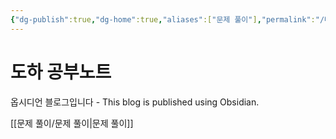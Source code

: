 ```yaml
---
{"dg-publish":true,"dg-home":true,"aliases":["문제 풀이"],"permalink":"/배포 인덱스/","tags":["gardenEntry"],"dgPassFrontmatter":true,"noteIcon":""}
---
```


# 도하 공부노트

옵시디언 블로그입니다 - This blog is published using Obsidian.

[[문제 풀이/문제 풀이\|문제 풀이]]